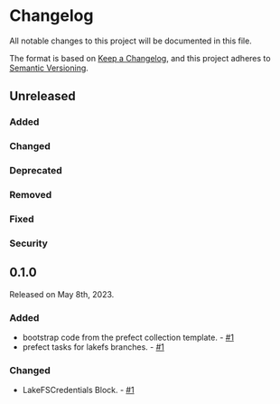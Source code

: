 # Changelog

All notable changes to this project will be documented in this file.

The format is based on [Keep a Changelog](https://keepachangelog.com/en/1.0.0/),
and this project adheres to [Semantic Versioning](https://semver.org/spec/v2.0.0.html).

## Unreleased

### Added

### Changed

### Deprecated

### Removed

### Fixed

### Security

## 0.1.0

Released on May 8th, 2023.

### Added

- bootstrap code from the prefect collection template. - [#1](https://github.com/limx0/prefect-lakefs/pull/1)
- prefect tasks for lakefs branches. - [#1](https://github.com/limx0/prefect-lakefs/pull/1)

### Changed

- LakeFSCredentials Block. - [#1](https://github.com/limx0/prefect-lakefs/pull/1)
